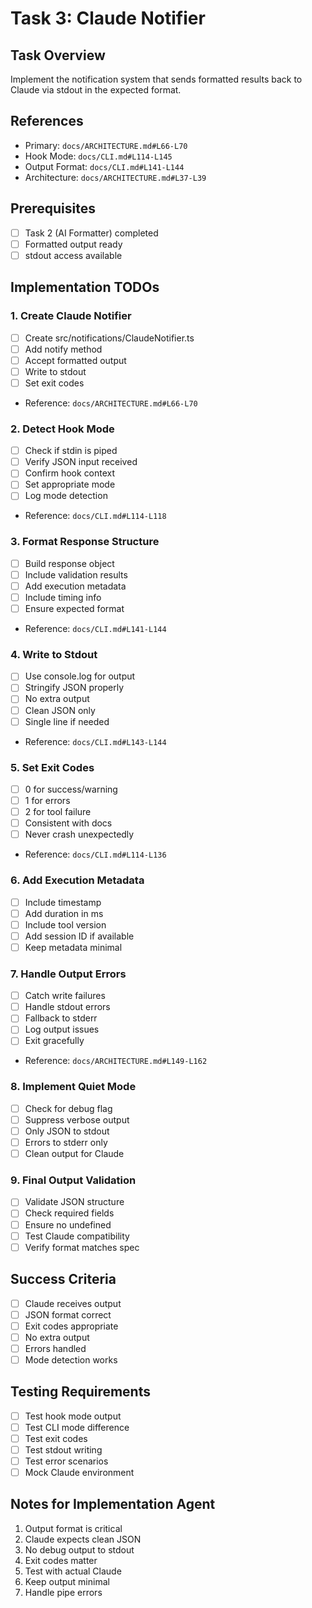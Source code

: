 # Task 3: Claude Notifier

## Task Overview
Implement the notification system that sends formatted results back to Claude via stdout in the expected format.

## References
- Primary: `docs/ARCHITECTURE.md#L66-L70`
- Hook Mode: `docs/CLI.md#L114-L145`
- Output Format: `docs/CLI.md#L141-L144`
- Architecture: `docs/ARCHITECTURE.md#L37-L39`

## Prerequisites
- [ ] Task 2 (AI Formatter) completed
- [ ] Formatted output ready
- [ ] stdout access available

## Implementation TODOs

### 1. Create Claude Notifier
- [ ] Create src/notifications/ClaudeNotifier.ts
- [ ] Add notify method
- [ ] Accept formatted output
- [ ] Write to stdout
- [ ] Set exit codes
- Reference: `docs/ARCHITECTURE.md#L66-L70`

### 2. Detect Hook Mode
- [ ] Check if stdin is piped
- [ ] Verify JSON input received
- [ ] Confirm hook context
- [ ] Set appropriate mode
- [ ] Log mode detection
- Reference: `docs/CLI.md#L114-L118`

### 3. Format Response Structure
- [ ] Build response object
- [ ] Include validation results
- [ ] Add execution metadata
- [ ] Include timing info
- [ ] Ensure expected format
- Reference: `docs/CLI.md#L141-L144`

### 4. Write to Stdout
- [ ] Use console.log for output
- [ ] Stringify JSON properly
- [ ] No extra output
- [ ] Clean JSON only
- [ ] Single line if needed
- Reference: `docs/CLI.md#L143-L144`

### 5. Set Exit Codes
- [ ] 0 for success/warning
- [ ] 1 for errors
- [ ] 2 for tool failure
- [ ] Consistent with docs
- [ ] Never crash unexpectedly
- Reference: `docs/CLI.md#L114-L136`

### 6. Add Execution Metadata
- [ ] Include timestamp
- [ ] Add duration in ms
- [ ] Include tool version
- [ ] Add session ID if available
- [ ] Keep metadata minimal

### 7. Handle Output Errors
- [ ] Catch write failures
- [ ] Handle stdout errors
- [ ] Fallback to stderr
- [ ] Log output issues
- [ ] Exit gracefully
- Reference: `docs/ARCHITECTURE.md#L149-L162`

### 8. Implement Quiet Mode
- [ ] Check for debug flag
- [ ] Suppress verbose output
- [ ] Only JSON to stdout
- [ ] Errors to stderr only
- [ ] Clean output for Claude

### 9. Final Output Validation
- [ ] Validate JSON structure
- [ ] Check required fields
- [ ] Ensure no undefined
- [ ] Test Claude compatibility
- [ ] Verify format matches spec

## Success Criteria
- [ ] Claude receives output
- [ ] JSON format correct
- [ ] Exit codes appropriate
- [ ] No extra output
- [ ] Errors handled
- [ ] Mode detection works

## Testing Requirements
- [ ] Test hook mode output
- [ ] Test CLI mode difference
- [ ] Test exit codes
- [ ] Test stdout writing
- [ ] Test error scenarios
- [ ] Mock Claude environment

## Notes for Implementation Agent
1. Output format is critical
2. Claude expects clean JSON
3. No debug output to stdout
4. Exit codes matter
5. Test with actual Claude
6. Keep output minimal
7. Handle pipe errors